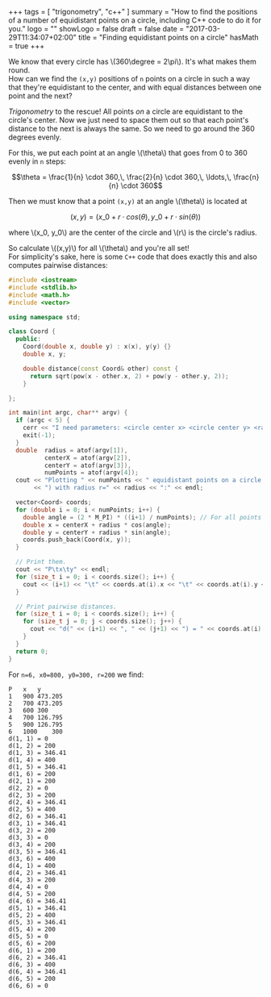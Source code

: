 +++
tags = [
  "trigonometry",
  "c++"
]
summary = "How to find the positions of a number of equidistant points on a circle, including C++ code to do it for you."
logo = ""
showLogo = false
draft = false
date = "2017-03-29T11:34:07+02:00"
title = "Finding equidistant points on a circle"
hasMath = true
+++

We know that every circle has \\(360\degree = 2\pi\\). It's what makes them round.   
How can we find the `(x,y)` positions of `n` points on a circle in such a way that they're equidistant to the center, and with equal distances between one point and the next?

*Trigonometry* to the rescue! All points *on* a circle are equidistant to the circle's center. Now we just need to space them out so that each point's distance to the next is always the same. So we need to go around the 360 degrees evenly.

For this, we put each point at an angle \\(\theta\\) that goes from 0 to 360 evenly in `n` steps:

$$\theta = \frac{1}{n} \cdot 360,\, \frac{2}{n} \cdot 360,\, \ldots,\, \frac{n}{n} \cdot 360$$

Then we must know that a point `(x,y)` at an angle \\(\theta\\) is located at

$$(x,y) = (x\_0 + r \cdot cos(\theta), y\_0 + r \cdot sin(\theta))$$

where \\(x\_0, y\_0\\) are the center of the circle and \\(r\\) is the circle's radius.

So calculate \\((x,y)\\) for all \\(\theta\\) and you're all set!   
For simplicity's sake, here is some `C++` code that does exactly this and also computes pairwise distances:

```c++
#include <iostream>
#include <stdlib.h>
#include <math.h>
#include <vector>

using namespace std;

class Coord {
  public:
    Coord(double x, double y) : x(x), y(y) {}
    double x, y;

    double distance(const Coord& other) const {
      return sqrt(pow(x - other.x, 2) + pow(y - other.y, 2));
    }

};

int main(int argc, char** argv) {
  if (argc < 5) {
    cerr << "I need parameters: <circle center x> <circle center y> <radius> <number of points>" << endl;
    exit(-1);
  }
  double  radius = atof(argv[1]),
          centerX = atof(argv[2]),
          centerY = atof(argv[3]),
          numPoints = atof(argv[4]);
  cout << "Plotting " << numPoints << " equidistant points on a circle with center (x=" << centerX << ", y=" << centerY
       << ") with radius r=" << radius << ":" << endl;

  vector<Coord> coords;
  for (double i = 0; i < numPoints; i++) {
    double angle = (2 * M_PI) * ((i+1) / numPoints); // For all points the angles sum to 360 degrees = 2Pi.
    double x = centerX + radius * cos(angle);
    double y = centerY + radius * sin(angle);
    coords.push_back(Coord(x, y));
  }

  // Print them.
  cout << "P\tx\ty" << endl;
  for (size_t i = 0; i < coords.size(); i++) {
    cout << (i+1) << "\t" << coords.at(i).x << "\t" << coords.at(i).y << endl;
  }

  // Print pairwise distances.
  for (size_t i = 0; i < coords.size(); i++) {
    for (size_t j = 0; j < coords.size(); j++) {
      cout << "d(" << (i+1) << ", " << (j+1) << ") = " << coords.at(i).distance(coords.at(j)) << endl;
    }
  }
  return 0;
}
```

For `n=6, x0=800, y0=300, r=200` we find:

```
P	x	y
1	900	473.205
2	700	473.205
3	600	300
4	700	126.795
5	900	126.795
6	1000	300
d(1, 1) = 0
d(1, 2) = 200
d(1, 3) = 346.41
d(1, 4) = 400
d(1, 5) = 346.41
d(1, 6) = 200
d(2, 1) = 200
d(2, 2) = 0
d(2, 3) = 200
d(2, 4) = 346.41
d(2, 5) = 400
d(2, 6) = 346.41
d(3, 1) = 346.41
d(3, 2) = 200
d(3, 3) = 0
d(3, 4) = 200
d(3, 5) = 346.41
d(3, 6) = 400
d(4, 1) = 400
d(4, 2) = 346.41
d(4, 3) = 200
d(4, 4) = 0
d(4, 5) = 200
d(4, 6) = 346.41
d(5, 1) = 346.41
d(5, 2) = 400
d(5, 3) = 346.41
d(5, 4) = 200
d(5, 5) = 0
d(5, 6) = 200
d(6, 1) = 200
d(6, 2) = 346.41
d(6, 3) = 400
d(6, 4) = 346.41
d(6, 5) = 200
d(6, 6) = 0
```
